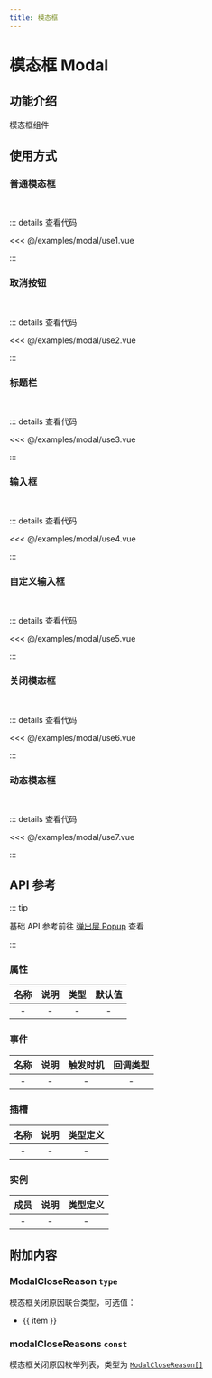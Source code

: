 ```yaml
---
title: 模态框
---
```


# 模态框 Modal

## 功能介绍

模态框组件

## 使用方式

### 普通模态框

<br />
<ModalUse1 />

::: details 查看代码

<<< @/examples/modal/use1.vue

:::

### 取消按钮

<br />
<ModalUse2 />

::: details 查看代码

<<< @/examples/modal/use2.vue

:::

### 标题栏

<br />
<ModalUse3 />

::: details 查看代码

<<< @/examples/modal/use3.vue

:::

### 输入框

<br />
<ModalUse4 />

::: details 查看代码

<<< @/examples/modal/use4.vue

:::

### 自定义输入框

<br />
<ModalUse5 />

::: details 查看代码

<<< @/examples/modal/use5.vue

:::

### 关闭模态框

<br />
<ModalUse6 />

::: details 查看代码

<<< @/examples/modal/use6.vue

:::

### 动态模态框

<br />
<ModalUse7 />

::: details 查看代码

<<< @/examples/modal/use7.vue

:::

## API 参考

::: tip

基础 API 参考前往 [弹出层 Popup](/examples/popup) 查看

:::

### 属性

| 名称 | 说明 | 类型 | 默认值 |
| :--: | :--: | :--: | :----: |
|  -   |  -   |  -   |   -    |

### 事件

| 名称 | 说明 | 触发时机 | 回调类型 |
| :--: | :--: | :------: | :------: |
|  -   |  -   |    -     |    -     |

### 插槽

| 名称 | 说明 | 类型定义 |
| :--: | :--: | :------: |
|  -   |  -   |    -     |

### 实例

| 成员 | 说明 | 类型定义 |
| :--: | :--: | :------: |
|  -   |  -   |    -     |

## 附加内容

### ModalCloseReason `type`

模态框关闭原因联合类型，可选值：

<ul>
    <li v-for="(item, index) in modalCloseReasons" :key="index">{{ item }}</li>
</ul>

### modalCloseReasons `const`

模态框关闭原因枚举列表，类型为 [`ModalCloseReason[]`](#modalclosereason-type)

<script setup>
import { modalCloseReasons } from 'wink-ui';
import ModalUse1 from './use1.vue';
import ModalUse2 from './use2.vue';
import ModalUse3 from './use3.vue';
import ModalUse4 from './use4.vue';
import ModalUse5 from './use5.vue';
import ModalUse6 from './use6.vue';
import ModalUse7 from './use7.vue';
</script>
